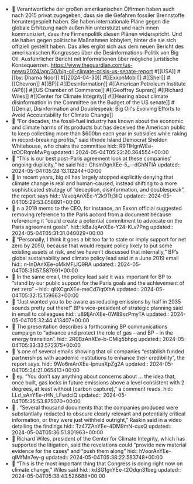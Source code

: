 - 📝 Verantwortliche der großen amerikanischen Ölfirmen haben auch nach 2015 privat zugegeben, dass sie die Gefahren fossiler Brennstoffe heruntergespielt haben. Sie haben internationale Pläne gegen die globale Erhitzung nach außen hin unterstützt und nach innen kommuniziert, dass ihre Firmenpolitik diesen Plänen widerspricht. Und sie haben gegen politische Maßnahmen lobbyiert, hinter die sie sich offiziell gestellt haben. Das alles ergibt sich aus dem neuen Bericht des amerikanischen Kongresses über die Desinformations-Politik von Big Oil. Ausführlicher Bericht mit Informationen über mögliche juristische Konsequenzen. https://www.theguardian.com/us-news/2024/apr/30/big-oil-climate-crisis-us-senate-report #[[USA]] #[[by: Dharna Noor]] #[[2024-04-30]] #[[ExxonMobil]] #[[Shell]] #[[Chevron]] #[[BP]] #[[Desinformation]] #[[American Petroleum Institute (API)]] #[[US Chamber of Commerce]] #[[Geoffrey Supran]] #[[Richard Wiles]] #[[Center for Climate Integrity]] #[[Hearing about climate disinformation in the Committee on the Budget of the US senate]] #[[Denial, Disinformation and Doublespeak: Big Oil's Evolving Efforts to Avoid Accountability for Climate Change]]
- 📌 “For decades, the fossil-fuel industry has known about the economic and climate harms of its products but has deceived the American public to keep collecting more than $600bn each year in subsidies while raking in record-breaking profits,” said Rhode Island Democrat Sheldon Whitehouse, who chairs the committee
  hid:: R9TlHgnWEe-izOORqmMwPg
  updated:: 2024-05-04T05:22:20.364554+00:00
- 📌 “This is our best post-Paris agreement look at these companies’ ongoing duplicity,” he said
  hid:: Ghsm0gnXEe-5_--dGhNTIA
  updated:: 2024-05-04T05:28:13.112244+00:00
- 📌 In recent years, big oil has largely stopped explicitly denying that climate change is real and human-caused, instead shifting to a more sophisticated strategy of “deception, disinformation, and doublespeak”, the report says
  hid:: VaveqAnXEe-Y2k9Ttj3liQ
  updated:: 2024-05-04T05:29:53.058891+00:00
- 📌 n a 2019 memo to the CEO, for instance, an Exxon official suggested removing reference to the Paris accord from a document because referencing it “could create a potential commitment to advocate on the Paris agreement goals”.
  hid:: kBaJqAnXEe-Y24-KLv7Png
  updated:: 2024-05-04T05:31:31.040029+00:00
- 📌 “Personally, I think it goes a bit too far to state or imply support for net zero by 2050, because that would require policy likely to put some existing assets at risk, and we haven’t discussed that internally,” BP’s global sustainability and climate policy lead said in a June 2019 email
  hid:: n-InDAnXEe-oMkMFjJQ9RA
  updated:: 2024-05-04T05:31:57.587991+00:00
- 📌 In the same email, the policy lead said it was important for BP to “stand by our public support for the Paris goals and the achievement of net zero” –
  hid:: qllXCgnXEe-meCd7iqtXhA
  updated:: 2024-05-04T05:32:15.159663+00:00
- 📌 “Just wanted you to be aware as reducing emissions by half in 2035 sounds pretty out there!” BP’s vice-president of strategic planning said in email to colleagues
  hid:: u89IjAnXEe-0W89szPmyTA
  updated:: 2024-05-04T05:32:44.413407+00:00
- 📌 The presentation describes a forthcoming BP communications campaign to “advance and protect the role of gas – and BP – in the energy transition”.
  hid:: 2R0BzAnXEe-b-CMig5bhpg
  updated:: 2024-05-04T05:33:33.572375+00:00
- 📌 ’s one of several emails showing that oil companies “establish funded partnerships with academic institutions to enhance their credibility”, the report says.
  hid:: 9Wo6mAnXEe-lpnuaXpZg2A
  updated:: 2024-05-04T05:34:21.065413+00:00
- 📌 ey. “You don’t say anything about concerns about … the idea that, once built, gas locks in future emissions above a level consistent with 2 degrees, at least without [carbon capture],” a comment reads.
  hid:: LLd_sAnYEe-rHN_LFwdciQ
  updated:: 2024-05-04T05:35:53.875070+00:00
- 📌 . “Several thousand documents that the companies produced were substantially redacted to obscure clearly relevant and potentially critical information, or they were just withheld outright,” Raskin said in a video detailing the findings
  hid:: Tz47ZAnYEe-4DM9mN-cuxQ
  updated:: 2024-05-04T05:36:51.801963+00:00
- 📌 Richard Wiles, president of the Center for Climate Integrity, which has supported the litigation, said the revelations could “provide new material evidence for the cases” and “push them along”
  hid:: hVoorAnYEe-qlMfMn7ey-g
  updated:: 2024-05-04T05:38:22.583748+00:00
- 📌 “This is the most important thing that Congress is doing right now on climate change,” Wiles said
  hid:: kdSG1gnYEe-t2Odqn31beg
  updated:: 2024-05-04T05:38:43.526688+00:00